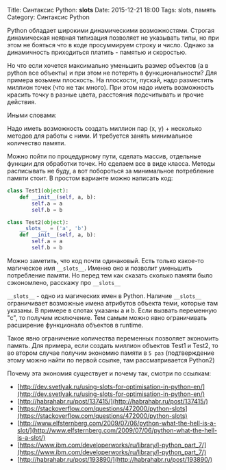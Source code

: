 Title: Синтаксис Python: __slots__ 
Date: 2015-12-21 18:00
Tags: slots, память
Category: Синтаксис Python

Python обладает широкими динамическими возможностями. Строгая динамическая неявная типизация позволяет не указывать типы, но при этом не бояться что в коде просуммируем строку и число.
Однако за динамичность приходиться платить - памятью и скоростью.

Но что если хочется максимально уменьшить размер объектов (а в python все объекты) и при этом не потерять в функциональности?
Для примера возьмем плоскость. На плоскости, пускай, надо разместить миллион точек (что не так много).
При этом надо иметь возможность красить точку в разные цвета, расстояния подсчитывать и прочие действия.

Иными словами:

Надо иметь возможность создать миллион пар (x, y) + несколько методов для работы с ними.
И требуется занять минимальное количество памяти.

Можно пойти по процедурному пути, сделать массив, отдельные функции для обработки точек.
Но сделаем все в виде класса.
Методы расписывать не буду, а вот побороться за минимальное потребление памяти стоит.
В простом варианте можно написать код:

```python
class Test1(object):
    def __init__(self, a, b):
        self.a = a
        self.b = b

class Test2(object):
    __slots__ = ('a', 'b')
    def __init__(self, a, b):
        self.a = a
        self.b = b
```

Можно заметить, что код почти одинаковый. Есть только какое-то магическое имя `__slots__`. Именно оно и позволит уменьшить потребление памяти.
Но перед тем как сказать сколько памяти было сэкономлено, расскажу про `__slots__`

`__slots__` - одно из магических имен в Python. Наличие `__slots__` ограничивает возможные имена атрибутов объекта теми, которые там указаны. В примере в слотах указаны a и b. Если вызвать переменную "c", то получим исключение. Тем самым можно явно ограничивать расширение функционала объектов в runtime.

Такое явно ограничение количества переменных позволяет экономить память.
Для примера, если создать миллион объектов Test1 и Test2, то во втором случае получим экономию памяти в `5 раз` (подтверждение этому можно найти по первой ссылке, там рассматривается Python2)

Почему эта экономия существует и почему так, смотри по ссылкам:

- [http://dev.svetlyak.ru/using-slots-for-optimisation-in-python-en/](http://dev.svetlyak.ru/using-slots-for-optimisation-in-python-en/)
- [http://habrahabr.ru/post/137415/](http://habrahabr.ru/post/137415/)
- [https://stackoverflow.com/questions/472000/python-slots](https://stackoverflow.com/questions/472000/python-slots)
- [http://www.elfsternberg.com/2009/07/06/python-what-the-hell-is-a-slot/](http://www.elfsternberg.com/2009/07/06/python-what-the-hell-is-a-slot/)
- [https://www.ibm.com/developerworks/ru/library/l-python_part_7/](https://www.ibm.com/developerworks/ru/library/l-python_part_7/)
- [http://habrahabr.ru/post/193890/](http://habrahabr.ru/post/193890/)


